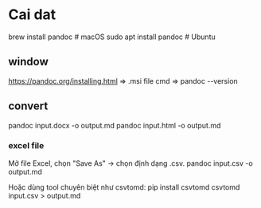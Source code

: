 # Cai dat
brew install pandoc   # macOS
sudo apt install pandoc  # Ubuntu

## window
https://pandoc.org/installing.html => .msi file
cmd => pandoc --version

## convert
pandoc input.docx -o output.md
pandoc input.html -o output.md

### excel file
Mở file Excel, chọn "Save As" → chọn định dạng .csv.
pandoc input.csv -o output.md

Hoặc dùng tool chuyên biệt như csvtomd:
pip install csvtomd
csvtomd input.csv > output.md

